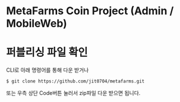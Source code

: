 # MetaFarms Coin Project (Admin / MobileWeb)

# 퍼블리싱 파일 확인
CLI로 아래 명령어를 통해 다운 받거나
```
$ git clone https://github.com/jit0704/metafarms.git
```
또는 우측 상단 Code버튼 눌러서 zip파일 다운 받으면 됩니다.